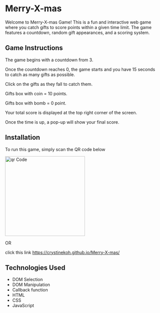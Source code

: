 # Merry-X-mas
Welcome to Merry-X-mas Game! This is a fun and interactive web game where you catch gifts to score points within a given time limit. The game features a countdown, random gift appearances, and a scoring system.

## Game Instructions

The game begins with a countdown from 3.

Once the countdown reaches 0, the game starts and you have 15 seconds to catch as many gifts as possible.

Click on the gifts as they fall to catch them.

Gifts box with coin = 10 points.

Gifts box with bomb = 0 point.

Your total score is displayed at the top right corner of the screen.

Once the time is up, a pop-up will show your final score.

## Installation

To run this game, simply scan the QR code below

<img src="https://crystinekoh.github.io/Merry-X-mas/qrCode.png" width = "260px" height = "260px" alt="qr Code" />

OR

click this link
https://crystinekoh.github.io/Merry-X-mas/

## Technologies Used

- DOM Selection
- DOM Manipulation
- Callback function
- HTML
- CSS
- JavaScript
